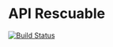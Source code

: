 # API Rescuable

[![Build Status](https://travis-ci.org/tejasbubane/api_rescuable.svg?branch=master)](https://travis-ci.org/tejasbubane/api_rescuable)
